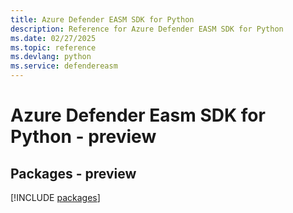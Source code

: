 ```yaml
---
title: Azure Defender EASM SDK for Python
description: Reference for Azure Defender EASM SDK for Python
ms.date: 02/27/2025
ms.topic: reference
ms.devlang: python
ms.service: defendereasm
---
```

# Azure Defender Easm SDK for Python - preview
## Packages - preview
[!INCLUDE [packages](defender-easm-index.md)]